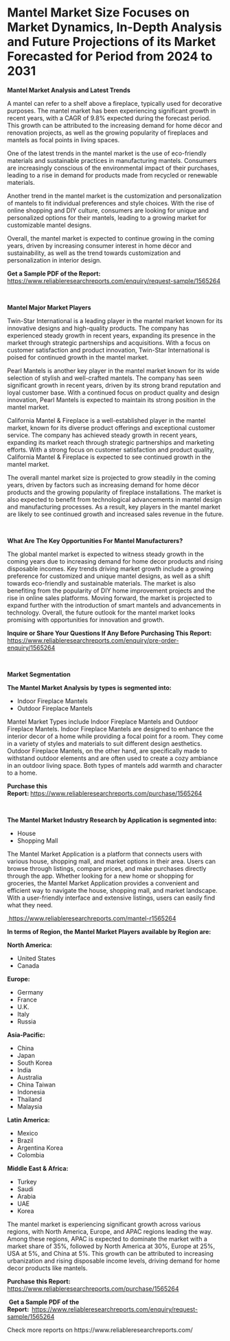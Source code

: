 <p><h1>Mantel Market Size Focuses on Market Dynamics, In-Depth Analysis and Future Projections of its Market Forecasted for Period from 2024 to 2031</h1></p><p><strong>Mantel Market Analysis and Latest Trends</strong></p>
<p><p>A mantel can refer to a shelf above a fireplace, typically used for decorative purposes. The mantel market has been experiencing significant growth in recent years, with a CAGR of 9.8% expected during the forecast period. This growth can be attributed to the increasing demand for home décor and renovation projects, as well as the growing popularity of fireplaces and mantels as focal points in living spaces.</p><p>One of the latest trends in the mantel market is the use of eco-friendly materials and sustainable practices in manufacturing mantels. Consumers are increasingly conscious of the environmental impact of their purchases, leading to a rise in demand for products made from recycled or renewable materials.</p><p>Another trend in the mantel market is the customization and personalization of mantels to fit individual preferences and style choices. With the rise of online shopping and DIY culture, consumers are looking for unique and personalized options for their mantels, leading to a growing market for customizable mantel designs.</p><p>Overall, the mantel market is expected to continue growing in the coming years, driven by increasing consumer interest in home décor and sustainability, as well as the trend towards customization and personalization in interior design.</p></p>
<p><strong>Get a Sample PDF of the Report:&nbsp;</strong> <a href="https://www.reliableresearchreports.com/enquiry/request-sample/1565264">https://www.reliableresearchreports.com/enquiry/request-sample/1565264</a></p>
<p>&nbsp;</p>
<p><strong>Mantel Major Market Players</strong></p>
<p><p>Twin-Star International is a leading player in the mantel market known for its innovative designs and high-quality products. The company has experienced steady growth in recent years, expanding its presence in the market through strategic partnerships and acquisitions. With a focus on customer satisfaction and product innovation, Twin-Star International is poised for continued growth in the mantel market.</p><p>Pearl Mantels is another key player in the mantel market known for its wide selection of stylish and well-crafted mantels. The company has seen significant growth in recent years, driven by its strong brand reputation and loyal customer base. With a continued focus on product quality and design innovation, Pearl Mantels is expected to maintain its strong position in the mantel market.</p><p>California Mantel & Fireplace is a well-established player in the mantel market, known for its diverse product offerings and exceptional customer service. The company has achieved steady growth in recent years, expanding its market reach through strategic partnerships and marketing efforts. With a strong focus on customer satisfaction and product quality, California Mantel & Fireplace is expected to see continued growth in the mantel market.</p><p>The overall mantel market size is projected to grow steadily in the coming years, driven by factors such as increasing demand for home décor products and the growing popularity of fireplace installations. The market is also expected to benefit from technological advancements in mantel design and manufacturing processes. As a result, key players in the mantel market are likely to see continued growth and increased sales revenue in the future.</p></p>
<p>&nbsp;</p>
<p><strong>What Are The Key Opportunities For Mantel Manufacturers?</strong></p>
<p><p>The global mantel market is expected to witness steady growth in the coming years due to increasing demand for home decor products and rising disposable incomes. Key trends driving market growth include a growing preference for customized and unique mantel designs, as well as a shift towards eco-friendly and sustainable materials. The market is also benefiting from the popularity of DIY home improvement projects and the rise in online sales platforms. Moving forward, the market is projected to expand further with the introduction of smart mantels and advancements in technology. Overall, the future outlook for the mantel market looks promising with opportunities for innovation and growth.</p></p>
<p><strong>Inquire or Share Your Questions If Any Before Purchasing This Report:</strong> <a href="https://www.reliableresearchreports.com/enquiry/pre-order-enquiry/1565264">https://www.reliableresearchreports.com/enquiry/pre-order-enquiry/1565264</a></p>
<p>&nbsp;</p>
<p><strong>Market Segmentation</strong></p>
<p><strong>The Mantel Market Analysis by types is segmented into:</strong></p>
<p><ul><li>Indoor Fireplace Mantels</li><li>Outdoor Fireplace Mantels</li></ul></p>
<p><p>Mantel Market Types include Indoor Fireplace Mantels and Outdoor Fireplace Mantels. Indoor Fireplace Mantels are designed to enhance the interior decor of a home while providing a focal point for a room. They come in a variety of styles and materials to suit different design aesthetics. Outdoor Fireplace Mantels, on the other hand, are specifically made to withstand outdoor elements and are often used to create a cozy ambiance in an outdoor living space. Both types of mantels add warmth and character to a home.</p></p>
<p><strong>Purchase this Report:&nbsp;</strong><a href="https://www.reliableresearchreports.com/purchase/1565264">https://www.reliableresearchreports.com/purchase/1565264</a></p>
<p>&nbsp;</p>
<p><strong>The Mantel Market Industry Research by Application is segmented into:</strong></p>
<p><ul><li>House</li><li>Shopping Mall</li></ul></p>
<p><p>The Mantel Market Application is a platform that connects users with various house, shopping mall, and market options in their area. Users can browse through listings, compare prices, and make purchases directly through the app. Whether looking for a new home or shopping for groceries, the Mantel Market Application provides a convenient and efficient way to navigate the house, shopping mall, and market landscape. With a user-friendly interface and extensive listings, users can easily find what they need.</p></p>
<p><a href="https://www.reliableresearchreports.com/mantel-r1565264">&nbsp;https://www.reliableresearchreports.com/mantel-r1565264</a></p>
<p><strong>In terms of Region, the Mantel Market Players available by Region are:</strong></p>
<p>
    <p> <strong> North America: </strong>
        <ul>
            <li>United States</li>
            <li>Canada</li>
        </ul>
        </p> 
    <p> <strong> Europe: </strong>
        <ul>
            <li>Germany</li>
            <li>France</li>
            <li>U.K.</li>
            <li>Italy</li>
            <li>Russia</li>
        </ul>
        </p> 
    <p> <strong> Asia-Pacific: </strong>
        <ul>
            <li>China</li>
            <li>Japan</li>
            <li>South Korea</li>
            <li>India</li>
            <li>Australia</li>
            <li>China Taiwan</li>
            <li>Indonesia</li>
            <li>Thailand</li>
            <li>Malaysia</li>
        </ul>
        </p> 
    <p> <strong> Latin America: </strong>
        <ul>
            <li>Mexico</li>
            <li>Brazil</li>
            <li>Argentina Korea</li>
            <li>Colombia</li>
        </ul>
        </p> 
    <p> <strong> Middle East & Africa: </strong>
        <ul>
            <li>Turkey</li>
            <li>Saudi</li>
            <li>Arabia</li>
            <li>UAE</li>
            <li>Korea</li>
        </ul>
    </p>
    </p>
<p><p>The mantel market is experiencing significant growth across various regions, with North America, Europe, and APAC regions leading the way. Among these regions, APAC is expected to dominate the market with a market share of 35%, followed by North America at 30%, Europe at 25%, USA at 5%, and China at 5%. This growth can be attributed to increasing urbanization and rising disposable income levels, driving demand for home decor products like mantels.</p></p>
<p><strong>Purchase this Report: </strong><a href="https://www.reliableresearchreports.com/purchase/1565264">https://www.reliableresearchreports.com/purchase/1565264</a></p>
<p>&nbsp;<strong>Get a Sample PDF of the Report:&nbsp;&nbsp;</strong><a href="https://www.reliableresearchreports.com/enquiry/request-sample/1565264">https://www.reliableresearchreports.com/enquiry/request-sample/1565264</a></p>
<p><strong></strong></p>
<p>Check more reports on https://www.reliableresearchreports.com/</p>
